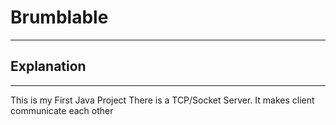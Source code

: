 # Brumblable
* * *


## Explanation
* * *
This is my First Java Project
There is a TCP/Socket Server. 
It makes client communicate each other 
